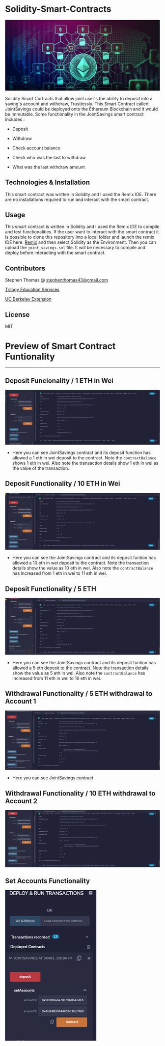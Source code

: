# Solidity-Smart-Contracts

![eth_image](Resources/eth_image.png)


Solidity Smart Cortracts that allow joint user's the ability to deposit into a saving's account and withdraw, Trustlessly. This Smart Contract called JointSavings could be deployed onto the Ethereum Blockchain and it would be Immutable. Some functionality in the JointSavings smart contract includes :

- Deposit

- Withdraw

- Check account balance

- Check who was the last to withdraw

- What was the last withdraw amount


## Technologies & Installation

This smart contract was written in Solidity and I used the Remix IDE. There are no installations required to run and interact with the smart contract.


## Usage

This smart contract is written in Solidity and I used the Remix IDE to compile and test functionalities. If the user want to interact with the smart contract it is possible to clone this repository into a local folder and launch the remix IDE here: [Remix](https://remix.ethereum.org/#optimize=false&runs=200&evmVersion=null&version=soljson-v0.8.7+commit.e28d00a7.js) and then select Solidity as the Environment. Then you can upload the ``` joint_savings.sol ``` file. It will be necessary to compile and deploy before interacting with the smart contract. 


## Contributors

Stephen Thomas @ stephenthomas43@gmail.com

[Trilogy Education Services](https://www.trilogyed.com/)

[UC Berkeley Extension ](https://extension.berkeley.edu/)



## License 

MIT


# Preview of Smart Contract Funtionality
---

## Deposit Funcionality / 1 ETH in Wei

![1_eth](Execution_Results/1_ethInWei_deposit.png)
- Here you can see JointSavings contract and its deposit function has allowed a 1 eth in wei deposit to the contract. Note the ``` contractBalance ``` shows 1 eth in wei. Also note the transaction details show 1 eth in wei as the value of the transaction. 

## Deposit Functionality / 10 ETH in Wei

![10_eth](Execution_results/10_ethInWei_deposit.png)
- Here you can see the JointSavings contract and its deposit funtion has allowed a 10 eth in wei deposit to the contract. Note the transaction details show the value as 10 eth in wei. Also note the ``` contractBalance ``` has increased from 1 eth in wei to 11 eth in wei.

## Deposit Functionality / 5 ETH 

![5_eth](Execution_Results/5_eth_deposit.png)
- Here you can see the JointSavings contract and its deposit funtion has allowed a 5 eth deposit to the contract. Note the transaction details show the value as 5 eth in wei. Also note the ``` contractBalance ``` has increased from 11 eth in wei to 16 eth in wei.

## Withdrawal Functionality / 5 ETH withdrawal to Account 1

![5_eth](Execution_Results/5_eth_withdrawal_acct1.png)
- Here you can see JointSavings contract 
## Withdrawal Functionality / 10 ETH withdrawal to Account 2

![10_eth](Execution_Results/10_eth_withdrawal_acct2.png)

## Set Accounts Functionality

![setAccounts](Execution_Results/setAccounts_function.png)

